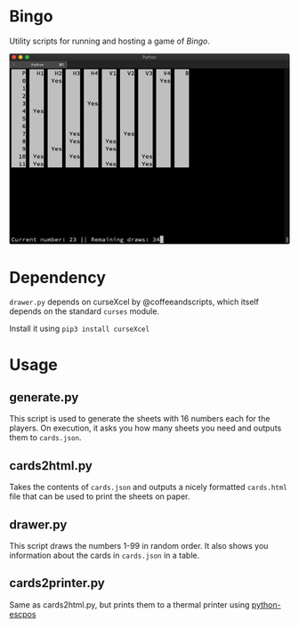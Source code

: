 # Bingo

Utility scripts for running and hosting a game of _Bingo_.

![Screenshot](screenshot.jpg)

# Dependency

```drawer.py``` depends on curseXcel by @coffeeandscripts, 
which itself depends on the standard ```curses``` module.

Install it using ```pip3 install curseXcel```

# Usage

## generate.py

This script is used to generate the sheets with 16 numbers each for the players.
On execution, it asks you how many sheets you need and outputs them to ```cards.json```.

## cards2html.py

Takes the contents of ```cards.json``` and outputs a nicely formatted ```cards.html``` file that can be used to print the sheets on paper.

## drawer.py

This script draws the numbers 1-99 in random order.
It also shows you information about the cards in ```cards.json``` in a table.

## cards2printer.py

Same as cards2html.py, but prints them to a thermal printer using [python-escpos](https://github.com/python-escpos/python-escpos)

